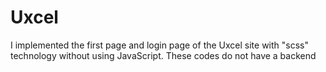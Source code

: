# Uxcel
I implemented the first page and login page of the Uxcel site with "scss" technology without using JavaScript. These codes do not have a backend
